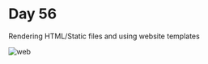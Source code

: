 # Day 56
Rendering HTML/Static files and using website templates

![web](https://user-images.githubusercontent.com/22590804/165723363-33ee2034-bb4f-4fcf-bbdc-8fc20b23bb10.png)
